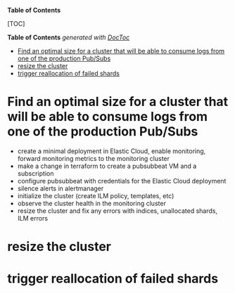 <!-- START doctoc generated TOC please keep comment here to allow auto update -->

**Table of Contents**

[TOC]
<!-- DON'T EDIT THIS SECTION, INSTEAD RE-RUN doctoc TO UPDATE -->
**Table of Contents**  *generated with [DocToc](https://github.com/thlorenz/doctoc)*

- [Find an optimal size for a cluster that will be able to consume logs from one of the production Pub/Subs](#find-an-optimal-size-for-a-cluster-that-will-be-able-to-consume-logs-from-one-of-the-production-pubsubs)
- [resize the cluster](#resize-the-cluster)
- [trigger reallocation of failed shards](#trigger-reallocation-of-failed-shards)

<!-- END doctoc generated TOC please keep comment here to allow auto update -->

# Find an optimal size for a cluster that will be able to consume logs from one of the production Pub/Subs

- create a minimal deployment in Elastic Cloud, enable monitoring, forward monitoring metrics to the monitoring cluster
- make a change in terraform to create a pubsubbeat VM and a subscription
- configure pubsubbeat with credentials for the Elastic Cloud deployment
- silence alerts in alertmanager
- initialize the cluster (create ILM policy, templates, etc)
- observe the cluster health in the monitoring cluster
- resize the cluster and fix any errors with indices, unallocated shards, ILM errors

# resize the cluster

# trigger reallocation of failed shards
